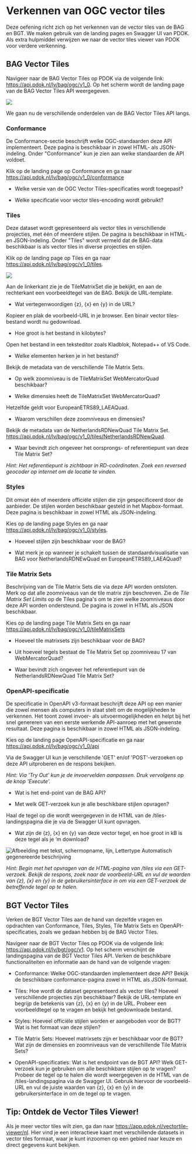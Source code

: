 # Verkennen van OGC vector tiles

Deze oefening richt zich op het verkennen van de vector tiles van de BAG en BGT.
We maken gebruik van de landing pages en Swagger UI van PDOK. Als extra
hulpmiddel verwijzen we naar de vector tiles viewer van PDOK voor verdere
verkenning.

## BAG Vector Tiles

Navigeer naar de BAG Vector Tiles op PDOK via de volgende link:
<https://api.pdok.nl/lv/bag/ogc/v1_0>. Op het scherm wordt de landing page van
de BAG Vector Tiles API weergegeven.

![](media/7b744d089508c6ad711e8bb64f149a58.png)

We gaan nu de verschillende onderdelen van de BAG Vector Tiles API langs.

### Conformance

De Conformance-sectie beschrijft welke OGC-standaarden deze API implementeert.
Deze pagina is beschikbaar in zowel HTML- als JSON-indeling. Onder "Conformance"
kun je zien aan welke standaarden de API voldoet.

Klik op de landing page op Conformance en ga naar
<https://api.pdok.nl/lv/bag/ogc/v1_0/conformance>

-   Welke versie van de OGC Vector Tiles-specificaties wordt toegepast?

-   Welke specificatie voor vector tiles-encoding wordt gebruikt?

### Tiles

Deze dataset wordt gepresenteerd als vector tiles in verschillende projecties,
met één of meerdere stijlen. De pagina is beschikbaar in HTML- en JSON-indeling.
Onder "Tiles" wordt vermeld dat de BAG-data beschikbaar is als vector tiles in
diverse projecties en stijlen.

Klik op de landing page op Tiles en ga naar
<https://api.pdok.nl/lv/bag/ogc/v1_0/tiles>.

![](media/6acac7092c226575633b1ebd1fcc8133.png)

Aan de linkerkant zie je de TileMatrixSet die je bekijkt, en aan de rechterkant
een voorbeeldtegel van de BAG. Bekijk de URL-template.

-   Wat vertegenwoordigen {z}, {x} en {y} in de URL?

Kopieer en plak de voorbeeld-URL in je browser. Een binair vector tiles-bestand
wordt nu gedownload.

-   Hoe groot is het bestand in kilobytes?

Open het bestand in een teksteditor zoals Kladblok, Notepad++ of VS Code.

-   Welke elementen herken je in het bestand?

Bekijk de metadata van de verschillende Tile Matrix Sets.

-   Op welk zoomniveau is de TileMatrixSet WebMercatorQuad beschikbaar?

-   Welke dimensies heeft de TileMatrixSet WebMercatorQuad?

Hetzelfde geldt voor EuropeanETRS89_LAEAQuad.

-   Waarom verschillen deze zoomniveaus en dimensies?

Bekijk de metadata van de NetherlandsRDNewQuad Tile Matrix Set.
<https://api.pdok.nl/lv/bag/ogc/v1_0/tiles/NetherlandsRDNewQuad>.

-   Waar bevindt zich ongeveer het oorsprongs- of referentiepunt van deze Tile
    Matrix Set?

*Hint: Het referentiepunt is zichtbaar in RD-coördinaten. Zoek een reversed
geocoder op internet om de locatie te vinden.*

### Styles

Dit omvat één of meerdere officiële stijlen die zijn gespecificeerd door de
aanbieder. De stijlen worden beschikbaar gesteld in het Mapbox-formaat. Deze
pagina is beschikbaar in zowel HTML als JSON-indeling.

Kies op de landing page Styles en ga naar
<https://api.pdok.nl/lv/bag/ogc/v1_0/styles>.

-   Hoeveel stijlen zijn beschikbaar voor de BAG?

-   Wat merk je op wanneer je schakelt tussen de standaardvisualisatie van BAG
    voor NetherlandsRDNEwQuad en EuropeanETRS89_LAEAQuad?

### Tile Matrix Sets

Beschrijving van de Tile Matrix Sets die via deze API worden ontsloten. Merk op
dat alle zoomniveaus van de tile matrix zijn beschreven. Zie de *Tile Matrix Set
Limits* op de Tiles pagina's om te zien welke zoomniveaus door deze API worden
ondersteund. De pagina is zowel in HTML als JSON beschikbaar.

Kies op de landing page Tile Matrix Sets en ga naar
<https://api.pdok.nl/lv/bag/ogc/v1_0/tileMatrixSets>

-   Hoeveel tile matrixsets zijn beschikbaar voor de BAG?

-   Uit hoeveel tegels bestaat de Tile Matrix Set op zoomniveau 17 van
    WebMercatorQuad?

-   Waar bevindt zich ongeveer het referentiepunt van de NetherlandsRDNewQuad
    Tile Matrix Set?

### OpenAPI-specificatie

De specificatie in OpenAPI v3-formaat beschrijft deze API op een manier die
zowel mensen als computers in staat stelt om de mogelijkheden te verkennen. Het
toont zowel invoer- als uitvoermogelijkheden en helpt bij het snel genereren van
een eerste werkende API-aanroep met het gewenste resultaat. Deze pagina is
beschikbaar in zowel HTML als JSON-indeling.

Kies op de landing page OpenAPI-specificatie en ga naar
<https://api.pdok.nl/lv/bag/ogc/v1_0/api>

Via de Swagger UI kun je verschillende 'GET' en/of 'POST'-verzoeken op deze API
uitproberen en de respons bekijken.

*Hint: Via 'Try Out' kun je de invoervelden aanpassen. Druk vervolgens op de
knop 'Execute'.*

-   Wat is het end-point van de BAG API?

-   Met welk GET-verzoek kun je alle beschikbare stijlen opvragen?

Haal de tegel op die wordt weergegeven in de HTML van de /tiles-landingspagina
die je via de Swagger UI kunt opvragen.

-   Wat zijn de {z}, {x} en {y} van deze vector tegel, en hoe groot in kB is
    deze tegel als je ‘m download?

![Afbeelding met tekst, schermopname, lijn, Lettertype Automatisch gegenereerde
beschrijving](media/47876040fd455f572419b6ce08c00fe7.png)

*Hint: Begin met het opvragen van de HTML-pagina van /tiles via een GET-verzoek.
Bekijk de respons, zoek naar de voorbeeld-URL en vul de waarden van {z}, {x} en
{y} in de gebruikersinterface in om via een GET-verzoek de betreffende tegel op
te halen.*

## BGT Vector Tiles

Verken de BGT Vector Tiles aan de hand van dezelfde vragen en opdrachten van
Conformance, Tiles, Styles, Tile Matrix Sets en OpenAPI-specificaties, zoals we
gedaan hebben bij de BAG Vector Tiles.

Navigeer naar de BGT Vector Tiles op PDOK via de volgende link:
<https://api.pdok.nl/lv/bgt/ogc/v1>. Op het scherm verschijnt de
landingspagina van de BGT Vector Tiles API. Verken de beschikbare
functionaliteiten en informatie aan de hand van de volgende vragen:

-   Conformance: Welke OGC-standaarden implementeert deze API? Bekijk de
    beschikbare conformance-pagina zowel in HTML als JSON-formaat.

-   Tiles: Hoe wordt de dataset gepresenteerd als vector tiles? Hoeveel
    verschillende projecties zijn beschikbaar? Bekijk de URL-template en begrijp
    de betekenis van {z}, {x} en {y} in de URL. Probeer een voorbeeldtegel op te
    vragen en bekijk het gedownloade bestand.

-   Styles: Hoeveel officiële stijlen worden er aangeboden voor de BGT? Wat is
    het formaat van deze stijlen?

-   Tile Matrix Sets: Hoeveel matrixsets zijn er beschikbaar voor de BGT? Wat
    zijn de dimensies en zoomniveaus van de verschillende Tile Matrix Sets?

-   OpenAPI-specificaties: Wat is het endpoint van de BGT API? Welk GET-verzoek
    kun je gebruiken om alle beschikbare stijlen op te vragen? Probeer de tegel
    op te halen die wordt weergegeven in de HTML van de /tiles-landingspagina
    via de Swagger UI. Gebruik hiervoor de voorbeeld-URL en vul de juiste
    waarden van {z}, {x} en {y} in de gebruikersinterface in om de tegel op te
    vragen.

## Tip: Ontdek de Vector Tiles Viewer!

Als je meer vector tiles wilt zien, ga dan naar
<https://app.pdok.nl/vectortile-viewer/nl>. Hier vind je een interactieve kaart
met verschillende datasets in vector tiles formaat, waar je kunt inzoomen op een
gebied naar keuze en direct gegevens kunt bekijken.
